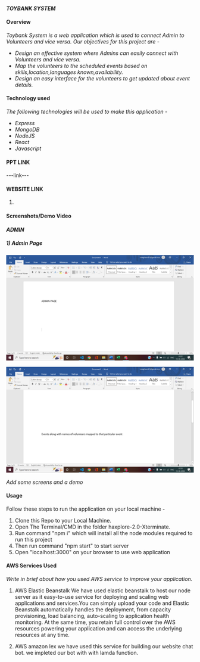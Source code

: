 #### _TOYBANK SYSTEM_


#### Overview

_Toybank System is a web application which is used to connect Admin to Volunteers and vice versa. Our objectives for this project are -_

- _Design an effective system where Admins can easily connect with Volunteers and vice versa._
- _Map the volunteers to the scheduled events based on skills,location,languages known,availability._
- _Design an easy interface for the volunteers to get updated about event details._

#### Technology used

_The following technologies will be used to make this application -_
- _Express_
- _MongoDB_
- _NodeJS_
- _React_
- _Javascript_

  

#### PPT LINK
---link---

<!-- #### demo video LINK
still working -->


#### WEBSITE LINK
1.  

#### Screenshots/Demo Video

#### _ADMIN_
##### 1) Admin Page
![Home](assets_readme/ADMINPAGE.png)
      
![appointment](assets_readme/map.png)

<!-- ![searching](assets/searching.png)

![searching](assets/videochat.png) -->




_Add some screens and a demo_

#### Usage
Follow these steps to run the application on your local machine - 
1. Clone this Repo to your Local Machine.
2. Open The Terminal/CMD in the folder haxplore-2.0-Xterminate.
3. Run command "npm i" which will install all the node modules required to run this project
4. Then run command "npm start" to start server
5. Open "localhost:3000" on your browser to use web application


#### AWS Services Used

_Write in brief about how you used AWS service to improve your application._
1. AWS Elastic Beanstalk
    We have used elastic beanstalk to host our node server as it easy-to-use service for deploying and scaling web applications and services.You can simply upload your code and Elastic Beanstalk automatically handles the deployment, from capacity provisioning, load balancing, auto-scaling to application health monitoring. At the same time, you retain full control over the AWS resources powering your application and can access the underlying resources at any time.

2. AWS amazon lex
   we have used this service for building our website chat bot. we impleted our bot with with lamda function.

